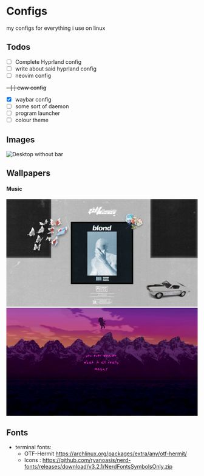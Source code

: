 # Configs
my configs for everything i use on linux

## Todos
- [ ] Complete Hyprland config
- [ ] write about said hyprland config
- [ ] neovim config

~~- [ ] eww config~~
- [x] waybar config
- [ ] some sort of daemon
- [ ] program launcher
- [ ] colour theme

## Images
![Desktop without bar](/display_2.png "Kanye")

## Wallpapers
#### Music

![Blonde](/wallpapers/blond.png "Frank")
![Ye x Graduation](/wallpapers/ye-x-graduation.png "Kanye")


## Fonts

- terminal fonts: 
    - OTF-Hermit https://archlinux.org/packages/extra/any/otf-hermit/
    - Icons : https://github.com/ryanoasis/nerd-fonts/releases/download/v3.2.1/NerdFontsSymbolsOnly.zip
